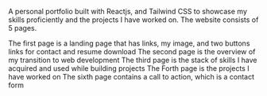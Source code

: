 A personal portfolio built with Reactjs, and Tailwind CSS to showcase my skills proficiently and the projects I have worked on. The website consists of 5 pages.

The first page is a landing page that has links, my image, and two buttons links for contact and resume download
The second page is the overview of my transition to web development
The third page is the stack of skills I have acquired and used while building projects
The Forth page is the projects I have worked on
The sixth page contains a call to action, which is a contact form
